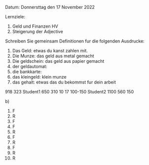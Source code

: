 Datum: Donnersttag den 17 November 2022

Lernziele:
1. Geld und Finanzen HV
2. Steigerung der Adjective

Schreiben Sie gemeinsam Definitionen fur die folgenden Ausdrucke:
1. Das Geld: etwas du kanst zahlen mit.
2. Die Munze: das geld aus metal gemacht
3. Die geldschein: das geld aus papier gemacht
4. der geldautomat: 
5. die bankkarte: 
6. das kleingeld: klein munze 
7. das gehalt: etwas das du bekommst fur dein arbeit

918
323
Student1
650
310
10
17
100-150
Student2
1100
560
150

b) 
1. F
2. R
3. F
4. F
5. R
6. F
7. R
8. F
9. R
10. R


